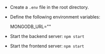 - Create a `.env` file in the root directory.
- Define the following environment variables:
 
  MONGODB_URL=""


- Start the backend server:
`npm start`

- Start the frontend server:
`npm start`
